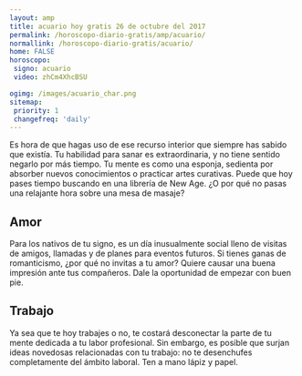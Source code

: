 ```yaml
---
layout: amp
title: acuario hoy gratis 26 de octubre del 2017 
permalink: /horoscopo-diario-gratis/amp/acuario/
normallink: /horoscopo-diario-gratis/acuario/
home: FALSE
horoscopo:
 signo: acuario
 video: zhCm4XhcBSU

ogimg: /images/acuario_char.png
sitemap:
 priority: 1
 changefreq: 'daily'
---
```



Es hora de que hagas uso de ese recurso interior que siempre has sabido que existía. Tu habilidad para sanar es extraordinaria, y no tiene sentido negarlo por más tiempo. Tu mente es como una esponja, sedienta por absorber nuevos conocimientos o practicar artes curativas. Puede que hoy pases tiempo buscando en una librería de New Age. ¿O por qué no pasas una relajante hora sobre una mesa de masaje?

## Amor

Para los nativos de tu signo, es un día inusualmente social lleno de visitas de amigos, llamadas y de planes para eventos futuros. Si tienes ganas de romanticismo, ¿por qué no invitas a tu amor? Quiere causar una buena impresión ante tus compañeros. Dale la oportunidad de empezar con buen pie.

## Trabajo

Ya sea que te hoy trabajes o no, te costará desconectar la parte de tu mente dedicada a tu labor profesional. Sin embargo, es posible que surjan ideas novedosas relacionadas con tu trabajo: no te desenchufes completamente del ámbito laboral. Ten a mano lápiz y papel.